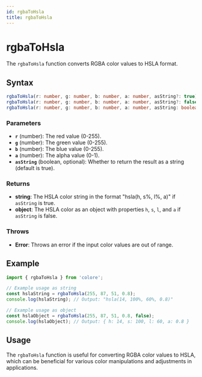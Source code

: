 ```yaml
---
id: rgbaToHsla
title: rgbaToHsla
---
```


# rgbaToHsla

The `rgbaToHsla` function converts RGBA color values to HSLA format.

## Syntax

```typescript
rgbaToHsla(r: number, g: number, b: number, a: number, asString?: true): string;
rgbaToHsla(r: number, g: number, b: number, a: number, asString?: false): { h: number; s: number; l: number; a: number; };
rgbaToHsla(r: number, g: number, b: number, a: number, asString: boolean = true): string | { h: number; s: number; l: number; a: number; };
```

### Parameters

- **`r`** (number): The red value (0-255).
- **`g`** (number): The green value (0-255).
- **`b`** (number): The blue value (0-255).
- **`a`** (number): The alpha value (0-1).
- **`asString`** (boolean, optional): Whether to return the result as a string (default is true).

### Returns

- **string**: The HSLA color string in the format "hsla(h, s%, l%, a)" if `asString` is true.
- **object**: The HSLA color as an object with properties `h`, `s`, `l`, and `a` if `asString` is false.

### Throws

- **Error**: Throws an error if the input color values are out of range.

## Example

```typescript
import { rgbaToHsla } from 'colore';

// Example usage as string
const hslaString = rgbaToHsla(255, 87, 51, 0.8);
console.log(hslaString); // Output: "hsla(14, 100%, 60%, 0.8)"

// Example usage as object
const hslaObject = rgbaToHsla(255, 87, 51, 0.8, false);
console.log(hslaObject); // Output: { h: 14, s: 100, l: 60, a: 0.8 }
```

## Usage

The `rgbaToHsla` function is useful for converting RGBA color values to HSLA, which can be beneficial for various color manipulations and adjustments in applications.
